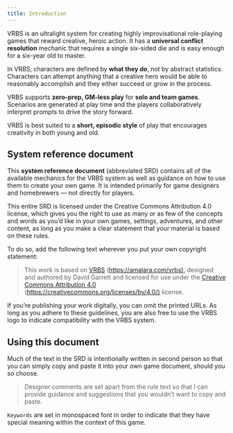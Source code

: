```yaml
---
title: Introduction
---
```


VRBS is an ultralight system for creating highly improvisational role-playing games that reward creative, heroic action. It has a **universal conflict resolution** mechanic that requires a single six-sided die and is easy enough for a six-year old to master.

In VRBS, characters are defined by **what they do**, not by abstract statistics. Characters can attempt anything that a creative hero would be able to reasonably accomplish and they either succeed or grow in the process.

VRBS supports **zero-prep, GM-less play** for **solo and team games**. Scenarios are generated at play time and the players collaboratively interpret prompts to drive the story forward.

VRBS is best suited to a **short, episodic style** of play that encourages creativity in both young and old.

## System reference document

This **system reference document** (abbreviated SRD) contains all of the available mechanics for the VRBS system as well as guidance on how to use them to create your own game. It is intended primarily for game designers and homebrewers — not directly for players.

This entire SRD is licensed under the Creative Commons Attribution 4.0 license, which gives you the right to use as many or as few of the concepts and words as you’d like in your own games, settings, adventures, and other content, as long as you make a clear statement that your material is based on these rules.

To do so, add the following text wherever you put your own copyright statement:

> This work is based on [VRBS](https://amalara.com/vrbs) (<https://amalara.com/vrbs),> designed and authored by David Garrett and licensed for use under the [Creative Commons Attribution 4.0](https://creativecommons.org/licenses/by/4.0/) (<https://creativecommons.org/licenses/by/4.0/)> license.

If you’re publishing your work digitally, you can omit the printed URLs. As long as you adhere to these guidelines, you are also free to use the VRBS logo to indicate compatibility with the VRBS system.

## Using this document

Much of the text in the SRD is intentionally written in second person so that you can simply copy and paste it into your own game document, should you so choose.

> Designer comments are set apart from the rule text so that I can provide guidance and suggestions that you wouldn’t want to copy and paste.

`Keywords` are set in monospaced font in order to indicate that they have special meaning within the context of this game.

